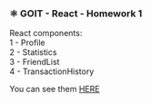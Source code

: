 ### ⚛️ GOIT - React - Homework 1

React components:<br> 
1 - Profile<br> 
2 - Statistics<br> 
3 - FriendList<br> 
4 - TransactionHistory<br> 

You can see them <a href="https://bolomasta.github.io/goit-react-hw-01-components/">HERE</a>
